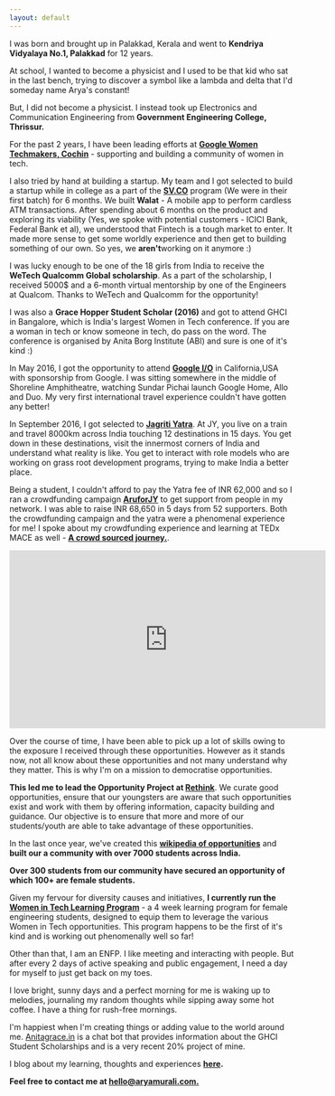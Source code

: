 ```yaml
---
layout: default
---
```


I was born and brought up in Palakkad, Kerala and went to  **Kendriya Vidyalaya No.1, Palakkad**  for 12 years.

At school, I wanted to become a physicist and I used to be that kid who sat in the last bench, trying to discover a symbol like a lambda and delta that I'd someday name Arya's constant!

But, I did not become a physicist. I instead took up Electronics and Communication Engineering from  **Government Engineering College, Thrissur.**

For the past 2 years, I have been leading efforts at  [**Google Women Techmakers, Cochin**](http://www.google.com/url?q=http%3A%2F%2Fgdgcochin.org%2F&sa=D&sntz=1&usg=AFQjCNHQBAqsCCIdDq75KMNW3NtaR2PtaA)  - supporting and building a community of women in tech.

I also tried by hand at building a startup. My team and I got selected to build a startup while in college as a part of the  [**SV.CO**](https://www.google.com/url?q=https%3A%2F%2Fsv.co%2F&sa=D&sntz=1&usg=AFQjCNH-JVenHiSsGKe89VYOE_rX57UYow) program (We were in their first batch) for 6 months. We built  **Walat**  - A mobile app to perform cardless ATM transactions. After spending about 6 months on the product and exploring its viability (Yes, we spoke with potential customers - ICICI Bank, Federal Bank et al), we understood that Fintech is a tough market to enter. It made more sense to get some worldly experience and then get to building something of our own. So yes, we  **aren't**working on it anymore :)

I was lucky enough to be one of the 18 girls from India to receive the  **WeTech Qualcomm Global scholarship**. As a part of the scholarship, I received 5000$ and a 6-month virtual mentorship by one of the Engineers at Qualcom. Thanks to WeTech and Qualcomm for the opportunity!

I was also a  **Grace Hopper Student Scholar (2016)**  and got to attend GHCI in Bangalore, which is India's largest Women in Tech conference. If you are a woman in tech or know someone in tech, do pass on the word. The conference is organised by Anita Borg Institute (ABI) and sure is one of it's kind :)

In May 2016, I got the opportunity to attend  [**Google I/O**](https://events.google.com/io2016/)  in California,USA with sponsorship from Google. I was sitting somewhere in the middle of Shoreline Amphitheatre, watching Sundar Pichai launch Google Home, Allo and Duo. My very first international travel experience couldn't have gotten any better!

In September 2016, I got selected to  [**Jagriti Yatra**](https://www.google.com/url?q=https%3A%2F%2Fjaritiyatra.com%2F&sa=D&sntz=1&usg=AFQjCNHVHfrh5mkl17ar5bH07UE1BIx47g). At JY, you live on a train and travel 8000km across India touching 12 destinations in 15 days. You get down in these destinations, visit the innermost corners of India and understand what reality is like. You get to interact with role models who are working on grass root development programs, trying to make India a better place.

Being a student, I couldn't afford to pay the Yatra fee of INR 62,000 and so I ran a crowdfunding campaign  [**AruforJY**](https://www.google.com/url?q=https%3A%2F%2Fwww.ketto.org%2Ffundraiser%2Faruforjy&sa=D&sntz=1&usg=AFQjCNHcB2lFsSdPxunjdL0r6lvGNBllbA) to get support from people in my network. I was able to raise INR 68,650 in 5 days from 52 supporters. Both the crowdfunding campaign and the yatra were a phenomenal experience for me! I spoke about my crowdfunding experience and learning at TEDx MACE as well -  [**A crowd sourced journey.**](https://www.youtube.com/watch?v=nna1B8s9XnA&t=1s).

<iframe width="560" height="315" src="https://www.youtube.com/embed/nna1B8s9XnA" frameborder="0" allow="accelerometer; autoplay; encrypted-media; gyroscope; picture-in-picture" allowfullscreen></iframe>


Over the course of time, I have been able to pick up a lot of skills owing to the exposure I received through these opportunities. However as it stands now, not all know about these opportunities and not many understand why they matter. This is why I'm on a mission to democratise opportunities.

**This led me to lead the Opportunity Project at  [Rethink](https://www.google.com/url?q=https%3A%2F%2Fwiki.rethinkfoundation.in%2FMain_Page&sa=D&sntz=1&usg=AFQjCNGB8hlGVn0YVHj1eISh3KJ6OwvKPQ)**. We curate good opportunities, ensure that our youngsters are aware that such opportunities exist and work with them by offering information, capacity building and guidance. Our objective is to ensure that more and more of our students/youth are able to take advantage of these opportunities.

In the last once year, we've created this **[wikipedia of opportunities](http://www.google.com/url?q=http%3A%2F%2Fwiki.rethinkfoundation.in&sa=D&sntz=1&usg=AFQjCNEWOZxaC7iaS-GI-zntBbZg44FNeQ)** and **built our a community with over 7000 students across India.**

**Over 300 students from our community have secured an opportunity of which 100+ are female students.**

Given my fervour for diversity causes and initiatives, **I currently run the  [Women in Tech Learning Program](http://www.google.com/url?q=http%3A%2F%2Fwit.rethinkfoundation.in&sa=D&sntz=1&usg=AFQjCNFor2gZsexAVHhz0gAxOsMDhP0Ufg)**  - a 4 week learning program for female engineering students, designed to equip them to leverage the various Women in Tech opportunities. This program happens to be the first of it's kind and is working out phenomenally well so far!

Other than that, I am an ENFP. I like meeting and interacting with people. But after every 2 days of active speaking and public engagement, I need a day for myself to just get back on my toes.

I love bright, sunny days and a perfect morning for me is waking up to melodies, journaling my random thoughts while sipping away some hot coffee. I have a thing for rush-free mornings.

I'm happiest when I'm creating things or adding value to the world around me.  [Anitagrace.in](http://www.google.com/url?q=http%3A%2F%2Fanitagrace.in&sa=D&sntz=1&usg=AFQjCNGiuIFsvwKD8oJ36sh5MX08XNrhiA)  is a chat bot that provides information about the GHCI Student Scholarships and is a very recent 20% project of mine.

I blog about my learning, thoughts and experiences **[here](https://www.google.com/url?q=https%3A%2F%2Fmedium.com%2F%40aryamurali&sa=D&sntz=1&usg=AFQjCNFjzUgY_0_TJbHTXBbmHhIsDHIpJQ).**

**Feel free to contact me at  [hello@aryamurali.com.](mailto:hello@aryamurali.com.)**
